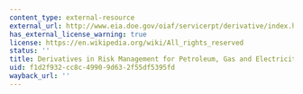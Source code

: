 ```yaml
---
content_type: external-resource
external_url: http://www.eia.doe.gov/oiaf/servicerpt/derivative/index.html
has_external_license_warning: true
license: https://en.wikipedia.org/wiki/All_rights_reserved
status: ''
title: Derivatives in Risk Management for Petroleum, Gas and Electricity
uid: f1d2f932-cc8c-4990-9d63-2f55df5395fd
wayback_url: ''
---
```

